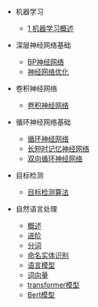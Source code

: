 <!-- docs/大数据和AI算法/_sidebar.md -->

* 机器学习
    * [1 机器学习概述](./docs/大数据和AI算法/机器学习/1_机器学习概述.md)

* 深层神经网络基础
    * [BP神经网络](./docs/大数据和AI算法/深层神经网络基础/BP神经网络.md)
    * [神经网络优化](./docs/大数据和AI算法/深层神经网络基础/神经网络优化.md)

* 卷积神经网络
    * [卷积神经网络](./docs/大数据和AI算法/卷积神经网络/卷积神经网络基础.md)

* 循环神经网络基础
	* [循环神经网络](./docs/大数据和AI算法/循环神经网络基础/循环神经网络.md)
	* [长短时记忆神经网络](./docs/大数据和AI算法/循环神经网络基础/长短时记忆神经网络.md)
	* [双向循环神经网络](./docs/大数据和AI算法/循环神经网络基础/双向循环神经网络.md)

* 目标检测
    * [目标检测算法](./docs/大数据和AI算法/目标检测/目标检测算法.md)

* 自然语言处理
    * [概述](./docs/大数据和AI算法/自然语言处理/自然语言处理概述.md)
    * [进阶](./docs/大数据和AI算法/自然语言处理/自然语言处理进阶.md)
    * [分词](./docs/大数据和AI算法/自然语言处理/自然语言处理-分词.md)
    * [命名实体识别](./docs/大数据和AI算法/自然语言处理/命名实体识别.md)
    * [语言模型](./docs/大数据和AI算法/自然语言处理/语言模型.md)
    * [词向量](./docs/大数据和AI算法/自然语言处理/词向量.md)
    * [transformer模型](./docs/大数据和AI算法/自然语言处理/transformer模型.md)
    * [Bert模型](./docs/大数据和AI算法/自然语言处理/Bert模型.md)